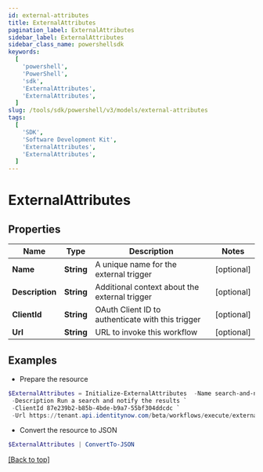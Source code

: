 ```yaml
---
id: external-attributes
title: ExternalAttributes
pagination_label: ExternalAttributes
sidebar_label: ExternalAttributes
sidebar_class_name: powershellsdk
keywords:
  [
    'powershell',
    'PowerShell',
    'sdk',
    'ExternalAttributes',
    'ExternalAttributes',
  ]
slug: /tools/sdk/powershell/v3/models/external-attributes
tags:
  [
    'SDK',
    'Software Development Kit',
    'ExternalAttributes',
    'ExternalAttributes',
  ]
---
```


# ExternalAttributes

## Properties

| Name | Type | Description | Notes |
| --- | --- | --- | --- |
| **Name** | **String** | A unique name for the external trigger | [optional] |
| **Description** | **String** | Additional context about the external trigger | [optional] |
| **ClientId** | **String** | OAuth Client ID to authenticate with this trigger | [optional] |
| **Url** | **String** | URL to invoke this workflow | [optional] |

## Examples

- Prepare the resource

```powershell
$ExternalAttributes = Initialize-ExternalAttributes  -Name search-and-notify `
 -Description Run a search and notify the results `
 -ClientId 87e239b2-b85b-4bde-b9a7-55bf304ddcdc `
 -Url https://tenant.api.identitynow.com/beta/workflows/execute/external/c79e0079-562c-4df5-aa73-60a9e25c916d
```

- Convert the resource to JSON

```powershell
$ExternalAttributes | ConvertTo-JSON
```

[[Back to top]](#)
